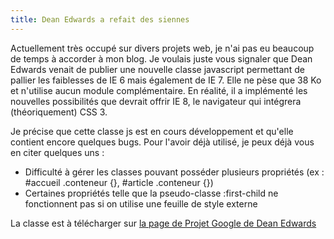 ```yaml
---
title: Dean Edwards a refait des siennes
---
```

Actuellement très occupé sur divers projets web, je n'ai pas eu beaucoup de temps à accorder à mon blog. Je voulais juste vous signaler que Dean Edwards venait de publier une nouvelle classe javascript permettant de pallier les faiblesses de IE 6 mais également de IE 7. Elle ne pèse que 38 Ko et n'utilise aucun module complémentaire. En réalité, il a implémenté les nouvelles possibilités que devrait offrir IE 8, le navigateur qui intégrera (théoriquement) CSS 3.

Je précise que cette classe js est en cours développement et qu'elle contient encore quelques bugs. Pour l'avoir déjà utilisé, je peux déjà vous  en citer quelques uns :

*   Difficulté à gérer les classes pouvant posséder plusieurs propriétés (ex : #accueil .conteneur {}, #article .conteneur {})
*   Certaines propriétés telle que la pseudo-classe :first-child ne fonctionnent pas si on utilise une feuille de style externe

La classe est à télécharger sur [la page de Projet Google de Dean Edwards](http://code.google.com/p/ie7-js/ "Se rendre sur la page de projet de Dean Edwards")
